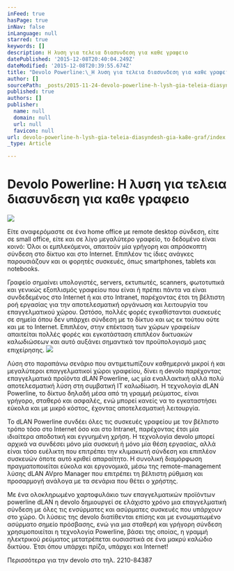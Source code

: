 ```yaml
---
inFeed: true
hasPage: true
inNav: false
inLanguage: null
starred: true
keywords: []
description: Η λυση για τελεια διασυνδεση για καθε γραφειο
datePublished: '2015-12-08T20:40:04.249Z'
dateModified: '2015-12-08T20:39:55.674Z'
title: "Devolo Powerline:\_Η λυση για τελεια διασυνδεση για καθε γραφειο"
author: []
sourcePath: _posts/2015-11-24-devolo-powerline-h-lysh-gia-teleia-diasyndesh-gia-ka8e-graf.md
published: true
authors: []
publisher:
  name: null
  domain: null
  url: null
  favicon: null
url: devolo-powerline-h-lysh-gia-teleia-diasyndesh-gia-ka8e-graf/index.html
_type: Article

---
```

# Devolo Powerline: Η λυση για τελεια διασυνδεση για καθε γραφειο
![](https://the-grid-user-content.s3-us-west-2.amazonaws.com/21a235b6-8042-499e-86bd-9b544d8df1c1.jpg)

Είτε αναφερόμαστε σε ένα home office με remote desktop σύνδεση, είτε 
σε small office, είτε και σε λίγο μεγαλύτερo γραφείο, το δεδομένο είναι 
κοινό: Όλοι οι εμπλεκόμενοι, απαιτούν μία γρήγορη και απρόσκοπτη σύνδεση
στο δίκτυο και στο Internet. Επιπλέον τις ίδιες ανάγκες παρουσιάζουν 
και οι φορητές συσκευές, όπως smartphones, tablets και notebooks.

Γραφείο σημαίνει υπολογιστές, servers, εκτυπωτές, scanners, 
φωτοτυπικά και γενικώς εξοπλισμός γραφείου που είναι ή πρέπει πάντα να 
είναι  συνδεδεμένος στο Internet ή και στο Intranet, παρέχοντας έτσι τη 
βέλτιστη ροή εργασίας για την αποτελεσματική οργάνωση και λειτουργία του
επαγγελματικού χώρου. Ωστόσο, πολλές φορές εγκαθίστανται συσκευές σε 
σημεία όπου δεν υπάρχει σύνδεση με το δίκτυο και ως εκ τούτου ούτε και 
με το Internet. Επιπλέον, στην επέκταση των χώρων γραφείων απαιτείται 
πολλές φορές και εγκατάσταση επιπλέον δικτυακών καλωδιώσεων και αυτό 
αυξάνει σημαντικά τον προϋπολογισμό μιας επιχείρησης.
![](https://the-grid-user-content.s3-us-west-2.amazonaws.com/66f8cb20-dbb6-405a-a220-35b841495802.jpg)

Λύση στο παραπάνω σενάριο που αντιμετωπίζουν καθημερινά μικροί ή και 
μεγαλύτεροι επαγγελματικοί χώροι γραφείου, δίνει η devolo παρέχοντας 
επαγγελματικά προϊόντα dLAN Powerline, ως μία εναλλακτική αλλά πολύ 
αποτελεσματική λύση στη συμβατική IT καλωδίωση. Η τεχνολογία dLAN 
Powerline, το δίκτυο δηλαδή μέσα από τη γραμμή ρεύματος, είναι γρήγορο, 
σταθερό και ασφαλές, ενώ μπορεί κανείς να το εγκαταστήσει εύκολα και με 
μικρό κόστος, έχοντας αποτελεσματική λειτουργία.

To dLAN Powerline συνδέει όλες τις συσκευές γραφείου με τον βέλτιστο 
τρόπο τόσο στο Internet όσο και στο Intranet, παρέχοντας έτσι μία 
ιδιαίτερα αποδοτική και εγγυημένη χρήση. Η τεχνολογία devolo μπορεί 
αρχικά να συνδέσει μόνο μία συσκευή ή μόνο μία θέση εργασίας, αλλά είναι
τόσο ευέλικτη που επιτρέπει την κλιμακωτή σύνδεση και επιπλέον συσκευών
όποτε αυτό κριθεί απαραίτητο. Η συνολική διαμόρφωση πραγματοποιείται 
εύκολα και εργονομικά, μέσω της remote-management λύσης dLAN AVpro 
Manager που  επιτρέπει τη βέλτιστη ρύθμιση και προσαρμογή ανάλογα με τα 
σενάρια που θέτει ο χρήστης.

Με ένα ολοκληρωμένο χαρτοφυλάκιο των επαγγελματικών προϊόντων 
powerline dLAN η devolo δημιουργεί σε ελάχιστο χρόνο μια επαγγελματική 
σύνδεση με όλες τις ενσύρματες και ασύρματες συσκευές που υπάρχουν στο 
χώρο. Οι λύσεις της devolo διατίθενται επίσης και με ενσωματωμένο 
ασύρματο σημείο πρόσβασης, ενώ για μια σταθερή και γρήγορη σύνδεση 
χρησιμοποιείται η τεχνολογία Powerline, βάσει της οποίας, η γραμμή 
ηλεκτρικού ρεύματος μετατρέπεται ουσιαστικά σε ένα μακρύ καλώδιο 
δικτύου. Έτσι όπου υπάρχει πρίζα, υπάρχει και Internet!

Περισσότερα για την devolo στο τηλ. 2210-84387